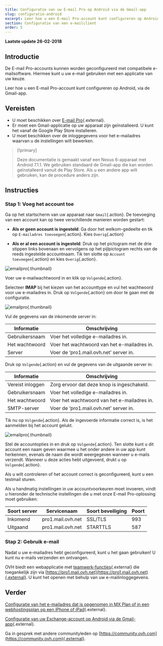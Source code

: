 ```yaml
---
title: Configuratie van uw E-mail Pro op Android via de Gmail-app
slug: configuratie-android
excerpt: Leer hoe u een E-mail Pro-account kunt configureren op Android, via de Gmail-app
section: Configuratie van een e-mailclient
order: 5
---
```


**Laatste update 26-02-2018**

## Introductie

De E-mail Pro-accounts kunnen worden geconfigureerd met compatibele e-mailsoftware. Hiermee kunt u uw e-mail gebruiken met een applicatie van uw keuze.

Leer hoe u een E-mail Pro-account kunt configureren op Android, via de Gmail-app.

## Vereisten

- U moet beschikken over [E-mail Pro](https://www.ovh.com/nl/emails/email-pro/){.external}.
- Er moet een Gmail-applicatie op uw apparaat zijn geïnstalleerd. U kunt het vanaf de Google Play Store installeren.
- U moet beschikken over de inloggegevens voor het e-mailadres waarvan u de instellingen wilt bewerken.

> [!primary]
>
> Deze documentatie is gemaakt vanaf een Nexus 6-apparaat met Android 7.1.1. We gebruiken standaard de Gmail-app die kan worden geïnstalleerd vanuit de Play Store. Als u een andere app wilt gebruiken, kan de procedure anders zijn.
>

## Instructies

### Stap 1: Voeg het account toe

Ga op het startscherm van uw apparaat naar `Gmail`{.action}. De toevoeging van een account kan op twee verschillende manieren worden gestart:

- **Als er geen account is ingesteld**: Ga door het welkom-gedeelte en tik op `E-mailadres toevoegen`{.action}. Kies `Overig`{.action} 

- **Als er al een account is ingesteld**: Druk op het pictogram met de drie stippen links bovenaan en vervolgens op het pijlpictogram rechts van de reeds ingestelde accountnaam. Tik ten slotte op `Account toevoegen`{.action} en kies `Overig`{.action}. 

![emailpro](images/configuration-email-pro-gmail-application-android-step1.png){.thumbnail}

Voer uw e-mailwachtwoord in en klik op `Volgende`{.action}.

Selecteer **IMAP** bij het kiezen van het accounttype en vul het wachtwoord voor uw e-mailadres in. Druk op `Volgende`{.action} om door te gaan met de configuratie.

![emailpro](images/configuration-email-pro-gmail-application-android-step2.png){.thumbnail}

Vul de gegevens van de inkomende server in: 

|Informatie|Omschrijving| 
|---|---| 
|Gebruikersnaam|Voer het volledige e-mailadres in.|  
|Het wachtwoord|Voer het wachtwoord van het e-mailadres in.|
|Server|Voer de ‘pro1.mail.ovh.net’ server in.|

Druk op `Volgende`{.action} en vul de gegevens van de uitgaande server in:

|Informatie|Omschrijving| 
|---|---| 
|Vereist inloggen|Zorg ervoor dat deze knop is ingeschakeld.|
|Gebruikersnaam|Voer het volledige e-mailadres in.|  
|Het wachtwoord|Voer het wachtwoord van het e-mailadres in.|
|SMTP-server|Voer de ‘pro1.mail.ovh.net’ server in.|

Tik nu op `Volgende`{.action}. Als de ingevoerde informatie correct is, is het aanmelden bij het account gelukt.

![emailpro](images/configuration-email-pro-gmail-application-android-step3.png){.thumbnail}

Stel de accountopties in en druk op `Volgende`{.action}. Ten slotte kunt u dit account een naam geven waarmee u het onder andere in uw app kunt herkennen, evenals de naam die wordt weergegeven wanneer u e-mails verzendt. Wanneer u deze acties hebt uitgevoerd, drukt u op `Volgende`{.action}.

Als u wilt controleren of het account correct is geconfigureerd, kunt u een testmail sturen.

Als u handmatig instellingen in uw accountvoorkeuren moet invoeren, vindt u hieronder de technische instellingen die u met onze E-mail Pro-oplossing moet gebruiken:

|Soort server|Servicenaam|Soort beveiliging|Poort|
|---|---|---|---|
|Inkomend|pro1.mail.ovh.net|SSL/TLS|993|
|Uitgaand|pro1.mail.ovh.net|STARTTLS|587|

### Stap 2: Gebruik e-mail

Nadat u uw e-mailadres hebt geconfigureerd, kunt u het gaan gebruiken! U kunt nu e-mails verzenden en ontvangen.

OVH biedt een webapplicatie met [teamwerk-functies](https://www.ovh.com/nl/emails/){.external} die toegankelijk zijn via [https://pro1.mail.ovh.net](https://pro1.mail.ovh.net){.external}. U kunt het openen met behulp van uw e-mailinloggegevens.

## Verder

[Configuratie van het e-mailadres dat is opgenomen in MX Plan of in een webhostingsplan op een iPhone of iPad](https://docs.ovh.com/nl/emails/configuratie-android/){.external}.

[Configuratie van uw Exchange-account op Android via de Gmail-app](https://docs.ovh.com/nl/microsoft-collaborative-solutions/configuratie-android/){.external}.

Ga in gesprek met andere communityleden op [https://community.ovh.com](https://community.ovh.com){.external}.